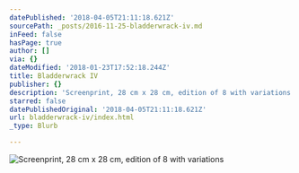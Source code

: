 ```yaml
---
datePublished: '2018-04-05T21:11:18.621Z'
sourcePath: _posts/2016-11-25-bladderwrack-iv.md
inFeed: false
hasPage: true
author: []
via: {}
dateModified: '2018-01-23T17:52:18.244Z'
title: Bladderwrack IV
publisher: {}
description: 'Screenprint, 28 cm x 28 cm, edition of 8 with variations'
starred: false
datePublishedOriginal: '2018-04-05T21:11:18.621Z'
url: bladderwrack-iv/index.html
_type: Blurb

---
```

![Screenprint, 28 cm x 28 cm, edition of 8 with variations](https://the-grid-user-content.s3-us-west-2.amazonaws.com/be5c0de8-7779-4929-a57b-7ea2ce2c9f24.jpg)